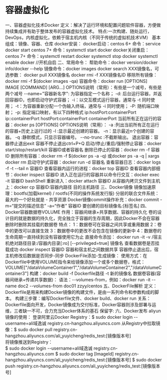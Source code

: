 # 容器虚拟化
一、容器虚拟化技术Docker
		定义：解决了运行环境和配置问题软件容器，方便做持续集成并有助于整体发布的容器虚拟化技术。
		特点:一次构建、随处运行，DevOps，内核虚拟化，依赖于宿主机内核（不同于传统的虚拟机技术VM）
		基本组成：镜像、容器、仓库
		docker安装：
		docker启动：centos 6+ 命令：service docker start
					centos 7+ 命令：systemctl start docker 
		docker关闭重启：centos 7+ 命令：systemctl restart docker  systemctl stop docker systemctl enable docker //开机自启
二、常用命令：
		帮助命令：docker version/docker info/docker --help
		镜像命令：docker images 
				  docker search XXX镜像名，可选参数：
				  docker pull XXX镜像名
				  docker rmi -f XXX镜像名ID
				  移除所有镜像：docker rmi -f $(docker images -qa)
		容器命令：docker run [OPTIONS] IMAGE [COMMAND] [ARG...]
				   OPTIONS说明（常用）：有些是一个减号，有些是两个减号
					--name="容器新名字": 为容器指定一个名称；
					-d: 后台运行容器，并返回容器ID，也即启动守护式容器；
					-i：以交互模式运行容器，通常与 -t 同时使用；
					-t：为容器重新分配一个伪输入终端，通常与 -i 同时使用；
					-P: 随机端口映射；
					-p: 指定端口映射，有以下四种格式
						  ip:hostPort:containerPort
						  ip::containerPort
						  hostPort:containerPort
						  containerPort 
				当前所有正在运行的容器：docker ps [OPTIONS] 
										OPTIONS说明（常用）：
										-a :列出当前所有正在运行的容器+历史上运行过的
										-l :显示最近创建的容器。
										-n：显示最近n个创建的容器。
										-q :静默模式，只显示容器编号。
										--no-trunc :不截断输出。
				退出容器：容器停止退出exit
						  容器不停止退出ctrl+P+Q
				启动/停止/重启/强制停止容器：docker start/stop/restart/kill 容器ID或者容器名
				删除已停止的容器：docker rm -f 容器ID
				删除所有容器：docker rm -f $(docker ps -a -q) 或docker ps -a -q | xargs docker rm
				启动守护式容器：docker run -d 容器名
				查看容器日志：docker logs -f -t --tail n 容器ID
				查看容器内运行的进程：docker top 容器ID
				查看容器内部细节：docker inspect 容器ID
				进入正在运行的容器并以命令行交互：docker exec -it 容器ID bashShell
				重新进入：docker attach 容器ID
				从容器内拷贝文件到主机上：docker cp 容器ID:容器内路径 目的主机路径
三、Docker镜像
		镜像加速原理：bootfs(加载kernel) / rootfs(不同的操作系统发行版)			
		分层的联合文件系统：最大的一个好处就是 - 共享资源
		Docker镜像commit操作补充：docker commit -m=“提交的描述信息” -a=“作者” 容器ID 要创建的目标镜像名:[标签名]
四、Docker容器数据卷VOLUME
    	作用：容器间继承+共享数据、容器的持久化
    	卷的设计目的就是数据的持久化，完全独立于容器的生存周期，因此Docker不会在容器删除时删除其挂载的数据卷
    	特点：
    		1：数据卷可在容器之间共享或重用数据
    		2：卷中的更改可以直接生效
    		3：数据卷中的更改不会包含在镜像的更新中
    		4：数据卷的生命周期一直持续到没有容器使用它为止
    	直接命令添加：
    		docker run -it -v /宿主机绝对路径目录:/容器内目录[:ro] [--privileged=true] 镜像名
    	查看数据卷是否挂载成功
    		docker inspect 容器ID
    	容器和宿主机之间数据共享				  
    	容器停止退出后，宿主机修改后数据是否同步-同步				  
    	DockerFile添加-生成镜像：
    		使用方式：在Dockerfile中使用VOLUME指令来给镜像添加一个或多个数据卷，格式：VOLUME["/dataVolumeContainer1","/dataVolumeContainer2","/dataVolumeContainer3"]
    		构建：docker build -f Dockerfile路径 -t 新的镜像名
    	数据卷容器(容器间继承+传递共享数据)：
    		语法：--volumes-from，例如：docker run -it --name doc2 --volumes-from doc01 zzyy/centos
五、DockerFile解析
    	定义：Dockerfile是用来构建Docker镜像的构建文件，是由一系列命令和参数构成的脚本。
    	构建三步骤：编写Dockerfile文件、docker build、docker run
    	关系：
    		Dockerfile面向开发，Docker镜像成为交付标准，Docker容器则涉及部署与运维，三者缺一不可，合力充当Docker体系的基石
    	保留字:
六、Docker发布
    	aliyun镜像的使用：
    	登录阿里云Docker Registry：$ sudo docker login --username=ali域逸诚 registry.cn-hangzhou.aliyuncs.com
    	从Registry中拉取镜像：$ sudo docker pull registry.cn-hangzhou.aliyuncs.com/ali_yuyicheng/redis_test:[镜像版本号]				  
    	将镜像推送到Registry：				  
    					$ sudo docker login --username=ali域逸诚 registry.cn-hangzhou.aliyuncs.com
    					$ sudo docker tag [ImageId] registry.cn-hangzhou.aliyuncs.com/ali_yuyicheng/redis_test:[镜像版本号]
    					$ sudo docker push registry.cn-hangzhou.aliyuncs.com/ali_yuyicheng/redis_test:[镜像版本号] 